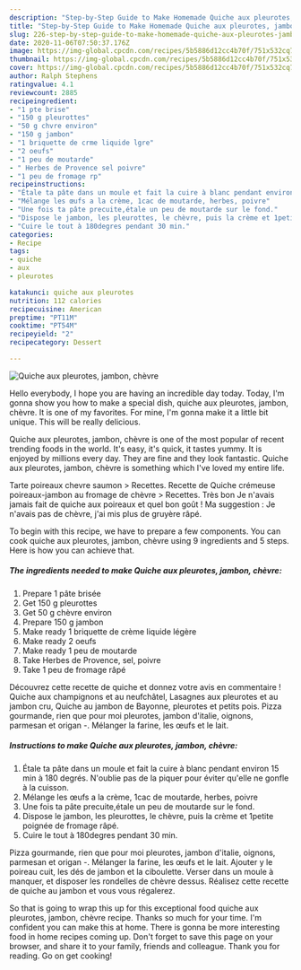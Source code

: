 ```yaml
---
description: "Step-by-Step Guide to Make Homemade Quiche aux pleurotes, jambon, chèvre"
title: "Step-by-Step Guide to Make Homemade Quiche aux pleurotes, jambon, chèvre"
slug: 226-step-by-step-guide-to-make-homemade-quiche-aux-pleurotes-jambon-chevre
date: 2020-11-06T07:50:37.176Z
image: https://img-global.cpcdn.com/recipes/5b5886d12cc4b70f/751x532cq70/quiche-aux-pleurotes-jambon-chevre-photo-principale-de-la-recette.jpg
thumbnail: https://img-global.cpcdn.com/recipes/5b5886d12cc4b70f/751x532cq70/quiche-aux-pleurotes-jambon-chevre-photo-principale-de-la-recette.jpg
cover: https://img-global.cpcdn.com/recipes/5b5886d12cc4b70f/751x532cq70/quiche-aux-pleurotes-jambon-chevre-photo-principale-de-la-recette.jpg
author: Ralph Stephens
ratingvalue: 4.1
reviewcount: 2885
recipeingredient:
- "1 pte brise"
- "150 g pleurottes"
- "50 g chvre environ"
- "150 g jambon"
- "1 briquette de crme liquide lgre"
- "2 oeufs"
- "1 peu de moutarde"
- " Herbes de Provence sel poivre"
- "1 peu de fromage rp"
recipeinstructions:
- "Étale ta pâte dans un moule et fait la cuire à blanc pendant environ 15 min à 180 degrés. N&#39;oublie pas de la piquer pour éviter qu&#39;elle ne gonfle à la cuisson."
- "Mélange les œufs a la crème, 1cac de moutarde, herbes, poivre"
- "Une fois ta pâte precuite,étale un peu de moutarde sur le fond."
- "Dispose le jambon, les pleurottes, le chèvre, puis la crème et 1petite poignée de fromage râpé."
- "Cuire le tout à 180degres pendant 30 min."
categories:
- Recipe
tags:
- quiche
- aux
- pleurotes

katakunci: quiche aux pleurotes 
nutrition: 112 calories
recipecuisine: American
preptime: "PT11M"
cooktime: "PT54M"
recipeyield: "2"
recipecategory: Dessert

---
```



![Quiche aux pleurotes, jambon, chèvre](https://img-global.cpcdn.com/recipes/5b5886d12cc4b70f/751x532cq70/quiche-aux-pleurotes-jambon-chevre-photo-principale-de-la-recette.jpg)

Hello everybody, I hope you are having an incredible day today. Today, I'm gonna show you how to make a special dish, quiche aux pleurotes, jambon, chèvre. It is one of my favorites. For mine, I'm gonna make it a little bit unique. This will be really delicious.

Quiche aux pleurotes, jambon, chèvre is one of the most popular of recent trending foods in the world. It's easy, it's quick, it tastes yummy. It is enjoyed by millions every day. They are fine and they look fantastic. Quiche aux pleurotes, jambon, chèvre is something which I've loved my entire life.

Tarte poireaux chevre saumon &gt; Recettes. Recette de Quiche crémeuse poireaux-jambon au fromage de chèvre &gt; Recettes. Très bon Je n&#39;avais jamais fait de quiche aux poireaux et quel bon goût ! Ma suggestion : Je n&#39;avais pas de chèvre, j&#39;ai mis plus de gruyère râpé.


To begin with this recipe, we have to prepare a few components. You can cook quiche aux pleurotes, jambon, chèvre using 9 ingredients and 5 steps. Here is how you can achieve that.

<!--inarticleads1-->

##### The ingredients needed to make Quiche aux pleurotes, jambon, chèvre:

1. Prepare 1 pâte brisée
1. Get 150 g pleurottes
1. Get 50 g chèvre environ
1. Prepare 150 g jambon
1. Make ready 1 briquette de crème liquide légère
1. Make ready 2 oeufs
1. Make ready 1 peu de moutarde
1. Take  Herbes de Provence, sel, poivre
1. Take 1 peu de fromage râpé


Découvrez cette recette de quiche et donnez votre avis en commentaire ! Quiche aux champignons et au neufchâtel, Lasagnes aux pleurotes et au jambon cru, Quiche au jambon de Bayonne, pleurotes et petits pois. Pizza gourmande, rien que pour moi pleurotes, jambon d&#39;italie, oignons, parmesan et origan -. Mélanger la farine, les œufs et le lait. 

<!--inarticleads2-->

##### Instructions to make Quiche aux pleurotes, jambon, chèvre:

1. Étale ta pâte dans un moule et fait la cuire à blanc pendant environ 15 min à 180 degrés. N&#39;oublie pas de la piquer pour éviter qu&#39;elle ne gonfle à la cuisson.
1. Mélange les œufs a la crème, 1cac de moutarde, herbes, poivre
1. Une fois ta pâte precuite,étale un peu de moutarde sur le fond.
1. Dispose le jambon, les pleurottes, le chèvre, puis la crème et 1petite poignée de fromage râpé.
1. Cuire le tout à 180degres pendant 30 min.


Pizza gourmande, rien que pour moi pleurotes, jambon d&#39;italie, oignons, parmesan et origan -. Mélanger la farine, les œufs et le lait. Ajouter y le poireau cuit, les dés de jambon et la ciboulette. Verser dans un moule à manquer, et disposer les rondelles de chèvre dessus. Réalisez cette recette de quiche au jambon et vous vous régalerez. 

So that is going to wrap this up for this exceptional food quiche aux pleurotes, jambon, chèvre recipe. Thanks so much for your time. I'm confident you can make this at home. There is gonna be more interesting food in home recipes coming up. Don't forget to save this page on your browser, and share it to your family, friends and colleague. Thank you for reading. Go on get cooking!
